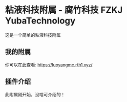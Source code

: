 # 粘液科技附属 - 腐竹科技 FZKJ YubaTechnology
这是一个简单的粘液科技附属

## 我的附属 
你可以在此查看:
https://luoyangmc.rth1.xyz/

## 插件介绍
此附属刚开始，没啥可介绍的！


